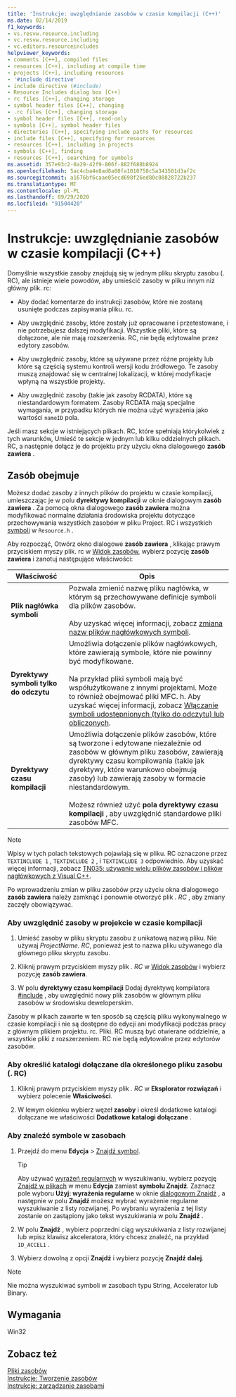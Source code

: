 ```yaml
---
title: 'Instrukcje: uwzględnianie zasobów w czasie kompilacji (C++)'
ms.date: 02/14/2019
f1_keywords:
- vs.resvw.resource.including
- vc.resvw.resource.including
- vc.editors.resourceincludes
helpviewer_keywords:
- comments [C++], compiled files
- resources [C++], including at compile time
- projects [C++], including resources
- '#include directive'
- include directive (#include)
- Resource Includes dialog box [C++]
- rc files [C++], changing storage
- symbol header files [C++], changing
- .rc files [C++], changing storage
- symbol header files [C++], read-only
- symbols [C++], symbol header files
- directories [C++], specifying include paths for resources
- include files [C++], specifying for resources
- resources [C++], including in projects
- symbols [C++], finding
- resources [C++], searching for symbols
ms.assetid: 357e93c2-0a29-42f9-806f-882f688b8924
ms.openlocfilehash: 5ac4cba4e8ad8a08fa1010758c5a343501d3af2c
ms.sourcegitcommit: a1676bf6caae05ecd698f26ed80c08828722b237
ms.translationtype: MT
ms.contentlocale: pl-PL
ms.lasthandoff: 09/29/2020
ms.locfileid: "91504420"
---
```

# <a name="how-to-include-resources-at-compile-time-c"></a>Instrukcje: uwzględnianie zasobów w czasie kompilacji (C++)

Domyślnie wszystkie zasoby znajdują się w jednym pliku skryptu zasobu (. RC), ale istnieje wiele powodów, aby umieścić zasoby w pliku innym niż główny plik. rc:

- Aby dodać komentarze do instrukcji zasobów, które nie zostaną usunięte podczas zapisywania pliku. rc.

- Aby uwzględnić zasoby, które zostały już opracowane i przetestowane, i nie potrzebujesz dalszej modyfikacji. Wszystkie pliki, które są dołączone, ale nie mają rozszerzenia. RC, nie będą edytowalne przez edytory zasobów.

- Aby uwzględnić zasoby, które są używane przez różne projekty lub które są częścią systemu kontroli wersji kodu źródłowego. Te zasoby muszą znajdować się w centralnej lokalizacji, w której modyfikacje wpłyną na wszystkie projekty.

- Aby uwzględnić zasoby (takie jak zasoby RCDATA), które są niestandardowym formatem. Zasoby RCDATA mają specjalne wymagania, w przypadku których nie można użyć wyrażenia jako wartości `nameID` pola.

Jeśli masz sekcje w istniejących plikach. RC, które spełniają którykolwiek z tych warunków, Umieść te sekcje w jednym lub kilku oddzielnych plikach. RC, a następnie dołącz je do projektu przy użyciu okna dialogowego **zasób zawiera** .

## <a name="resource-includes"></a>Zasób obejmuje

Możesz dodać zasoby z innych plików do projektu w czasie kompilacji, umieszczając je w polu **dyrektywy kompilacji** w oknie dialogowym **zasób zawiera** . Za pomocą okna dialogowego **zasób zawiera** można modyfikować normalne działania środowiska projektu dotyczące przechowywania wszystkich zasobów w pliku Project. RC i wszystkich [symboli](../windows/symbols-resource-identifiers.md) w `Resource.h` .

Aby rozpocząć, Otwórz okno dialogowe **zasób zawiera** , klikając prawym przyciskiem myszy plik. rc w [Widok zasobów](how-to-create-a-resource-script-file.md#create-resources), wybierz pozycję **zasób zawiera** i zanotuj następujące właściwości:

| Właściwość | Opis |
|---|---|
| **Plik nagłówka symboli** | Pozwala zmienić nazwę pliku nagłówka, w którym są przechowywane definicje symboli dla plików zasobów.<br/><br/>Aby uzyskać więcej informacji, zobacz [zmiana nazw plików nagłówkowych symboli](./changing-a-symbol-or-symbol-name-id.md). |
| **Dyrektywy symboli tylko do odczytu** | Umożliwia dołączenie plików nagłówkowych, które zawierają symbole, które nie powinny być modyfikowane.<br/><br/>Na przykład pliki symboli mają być współużytkowane z innymi projektami. Może to również obejmować pliki MFC. h. Aby uzyskać więcej informacji, zobacz [Włączanie symboli udostępnionych (tylko do odczytu) lub obliczonych](./changing-a-symbol-or-symbol-name-id.md). |
| **Dyrektywy czasu kompilacji** | Umożliwia dołączenie plików zasobów, które są tworzone i edytowane niezależnie od zasobów w głównym pliku zasobów, zawierają dyrektywy czasu kompilowania (takie jak dyrektywy, które warunkowo obejmują zasoby) lub zawierają zasoby w formacie niestandardowym.<br/><br/>Możesz również użyć **pola dyrektywy czasu kompilacji** , aby uwzględnić standardowe pliki zasobów MFC. |

> [!NOTE]
> Wpisy w tych polach tekstowych pojawiają się w pliku. RC oznaczone przez `TEXTINCLUDE 1` , `TEXTINCLUDE 2` , i `TEXTINCLUDE 3` odpowiednio. Aby uzyskać więcej informacji, zobacz [TN035: używanie wielu plików zasobów i plików nagłówkowych z Visual C++](../mfc/tn035-using-multiple-resource-files-and-header-files-with-visual-cpp.md).

Po wprowadzeniu zmian w pliku zasobów przy użyciu okna dialogowego **zasób zawiera** należy zamknąć i ponownie otworzyć plik *. RC* , aby zmiany zaczęły obowiązywać.

### <a name="to-include-resources-in-your-project-at-compile-time"></a>Aby uwzględnić zasoby w projekcie w czasie kompilacji

1. Umieść zasoby w pliku skryptu zasobu z unikatową nazwą pliku. Nie używaj *ProjectName. RC*, ponieważ jest to nazwa pliku używanego dla głównego pliku skryptu zasobu.

1. Kliknij prawym przyciskiem myszy plik *. RC* w [Widok zasobów](how-to-create-a-resource-script-file.md#create-resources) i wybierz pozycję **zasób zawiera**.

1. W polu **dyrektywy czasu kompilacji** Dodaj dyrektywę kompilatora [#include](../preprocessor/hash-include-directive-c-cpp.md) , aby uwzględnić nowy plik zasobów w głównym pliku zasobów w środowisku deweloperskim.

Zasoby w plikach zawarte w ten sposób są częścią pliku wykonywalnego w czasie kompilacji i nie są dostępne do edycji ani modyfikacji podczas pracy z głównym plikiem projektu. rc. Pliki. RC muszą być otwierane oddzielnie, a wszystkie pliki z rozszerzeniem. RC nie będą edytowalne przez edytorów zasobów.

### <a name="to-specify-include-directories-for-a-specific-resource-rc-file"></a>Aby określić katalogi dołączane dla określonego pliku zasobu (. RC)

1. Kliknij prawym przyciskiem myszy plik *. RC* w **Eksplorator rozwiązań** i wybierz polecenie **Właściwości**.

1. W lewym okienku wybierz węzeł **zasoby** i określ dodatkowe katalogi dołączane we właściwości **Dodatkowe katalogi dołączane** .

### <a name="to-find-symbols-in-resources"></a>Aby znaleźć symbole w zasobach

1. Przejdź do menu **Edycja**  >  [Znajdź symbol](/visualstudio/ide/go-to).

   > [!TIP]
   > Aby używać [wyrażeń regularnych](/visualstudio/ide/using-regular-expressions-in-visual-studio) w wyszukiwaniu, wybierz pozycję [Znajdź w plikach](/visualstudio/ide/reference/find-command) w menu **Edycja** zamiast **symbolu Znajdź**. Zaznacz pole wyboru **Użyj: wyrażenia regularne** w oknie [dialogowym Znajdź](/visualstudio/ide/finding-and-replacing-text) , a następnie w polu **Znajdź** możesz wybrać wyrażenie regularne wyszukiwanie z listy rozwijanej. Po wybraniu wyrażenia z tej listy zostanie on zastąpiony jako tekst wyszukiwania w polu **Znajdź** .

1. W polu **Znajdź** , wybierz poprzedni ciąg wyszukiwania z listy rozwijanej lub wpisz klawisz akceleratora, który chcesz znaleźć, na przykład `ID_ACCEL1` .

1. Wybierz dowolną z opcji **Znajdź** i wybierz pozycję **Znajdź dalej**.

> [!NOTE]
> Nie można wyszukiwać symboli w zasobach typu String, Accelerator lub Binary.

## <a name="requirements"></a>Wymagania

Win32

## <a name="see-also"></a>Zobacz też

[Pliki zasobów](../windows/resource-files-visual-studio.md)<br/>
[Instrukcje: Tworzenie zasobów](../windows/how-to-create-a-resource-script-file.md)<br/>
[Instrukcje: zarządzanie zasobami](../windows/how-to-copy-resources.md)<br/>

